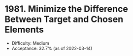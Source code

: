 # 1981. Minimize the Difference Between Target and Chosen Elements
- Difficulty: Medium
- Acceptance: 32.7% (as of 2022-03-14)
